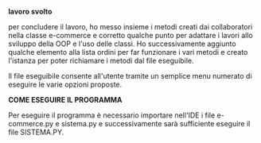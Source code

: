**lavoro svolto**

per concludere il lavoro, ho messo insieme i metodi creati dai collaboratori nella classe e-commerce e corretto qualche punto per adattare i lavori allo sviluppo della OOP e l'uso delle classi. 
Ho successivamente aggiunto qualche elemento alla lista ordini per far funzionare i vari metodi e creato l'istanza per poter richiamare i metodi dal file eseguibile.

Il file eseguibile consente all'utente tramite un semplice menu numerato di eseguire le varie opzioni proposte. 

**COME ESEGUIRE IL PROGRAMMA**

Per eseguire il programma è necessario importare nell'IDE i file e-commerce.py e sistema.py e successivamente sarà sufficiente eseguire il file SISTEMA.PY.